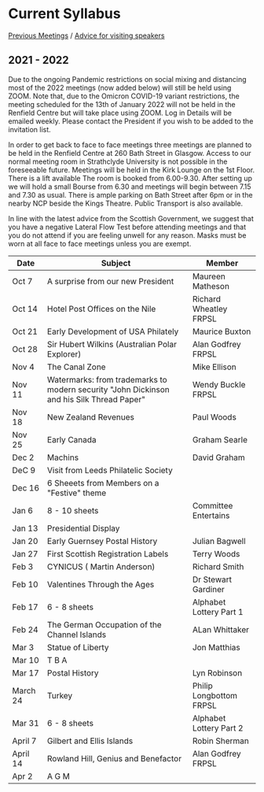 # Current Syllabus

[Previous Meetings](./previous-meetings) / [Advice for visiting speakers](./advice-for-visiting-speakers)

## 2021 - 2022
Due to the ongoing Pandemic restrictions on social mixing and distancing most of the 2022 meetings (now added below) will still be held using ZOOM. Note that, due to the Omicron COVID-19 variant restrictions, the meeting scheduled for the 13th of January 2022 will not be held in the Renfield Centre but will take place using ZOOM. Log in Details will be emailed weekly. Please contact the President if you wish to be added to the invitation list.

In order to get back to face to face meetings three meetings are planned to be held in the Renfield Centre at 260 Bath Street in Glasgow. Access to our normal meeting room in Strathclyde University is not possible in the foreseeable future. Meetings will be held in the Kirk Lounge on the 1st Floor. There is a lift available  The room is booked from  6.00-9.30.  After setting up we will hold a small Bourse from 6.30 and meetings will begin between 7.15 and 7.30 as usual.  There is ample parking on Bath Street after 6pm or in the nearby NCP beside the Kings Theatre.  Public Transport is also available.  

In line with the latest advice from the Scottish Government, we suggest that you have a negative Lateral Flow Test before attending meetings and that you do not attend if you are feeling unwell for any reason.  Masks must be worn at all face to face meetings unless you are exempt.

Date  | Subject | Member
----- | ------- | ------
Oct 7  | A surprise from our new President | Maureen Matheson
Oct 14 | Hotel Post Offices on the Nile | Richard Wheatley FRPSL
Oct 21 | Early Development of USA Philately | Maurice Buxton
Oct 28 | Sir Hubert Wilkins (Australian Polar Explorer) | Alan Godfrey FRPSL
Nov 4  | The Canal Zone | Mike Ellison
Nov 11 | Watermarks: from trademarks to modern security "John Dickinson and his Silk Thread Paper"| Wendy Buckle FRPSL
Nov 18 | New Zealand Revenues | Paul Woods
Nov 25 | Early Canada | Graham Searle
Dec 2 | Machins | David Graham
DeC 9 | Visit from Leeds Philatelic Society
Dec 16 | 6 Sheeets from Members on a "Festive" theme
Jan 6 | 8 - 10 sheets | Committee Entertains
Jan 13 | Presidential Display
Jan 20 | Early Guernsey Postal History | Julian Bagwell
Jan 27 | First Scottish Registration Labels | Terry Woods 
Feb 3 | CYNICUS ( Martin Anderson) | Richard Smith
Feb 10 | Valentines Through the Ages | Dr Stewart Gardiner | Renfield Centre
Feb 17 | 6 - 8 sheets | Alphabet Lottery Part 1
Feb 24 | The German Occupation of the Channel Islands | ALan Whittaker
Mar 3 | Statue of Liberty | Jon Matthias
Mar 10 |T B A | | Renfield Centre
Mar 17 | Postal History | Lyn Robinson
March 24 | Turkey | Philip Longbottom FRPSL
Mar 31 | 6 - 8 sheets | Alphabet Lottery Part 2
April 7 | Gilbert and Ellis Islands | Robin Sherman | Renfield Centre
April 14 | Rowland Hill, Genius and Benefactor | Alan Godfrey FRPSL
Apr 2 | A G M
